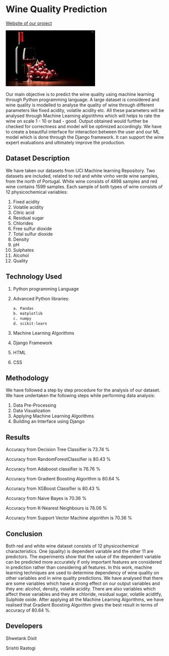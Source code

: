 # Wine Quality Prediction
[Website of our project](https://wine-quality-prdiction.herokuapp.com/)


![Image](https://github.com/Shwetank2101/Wine-Quality-Prdiction/blob/master/static/images/wine.jpg)

Our main objective is to predict the wine quality using machine learning through Python programming language.
A large dataset is considered and wine quality is modelled to analyse the quality of wine through different parameters like fixed acidity, volatile acidity etc. 
All these parameters will be analysed through Machine Learning algorithms which will helps to rate the wine on scale 1 - 10 or bad - good. 
Output obtained would further be checked for correctness and model will be optimized accordingly. 
We have to create a beautiful interface for interaction between the user and our ML model which is done through the Django framework.
It can support the wine expert evaluations and ultimately improve the production.


## Dataset Description

We have taken our datasets from UCI Machine learning Repository. 
Two datasets are included, related to red and white vinho verde wine samples, from the north of Portugal.
White wine consists of 4898 samples and red wine contains 1599 samples. Each sample of both types of wine consists of 12 physicochemical variables:
1. Fixed acidity 
2. Volatile acidity
3. Citric acid 
4. Residual sugar 
5. Chlorides 
6. Free sulfur dioxide 
7. Total sulfur dioxide
8. Density 
9. pH 
10. Sulphates 
11. Alcohol 
12. Quality

## Technology Used
1. Python programming Language
2. Advanced Python libraries:

       a. Pandas      
       b. matplotlib      
       c. numpy      
       d. scikit-learn
      
3. Machine Learning Algorithms 
4. Django Framework
5. HTML
6. CSS

## Methodology

We have followed a step by step procedure for the analysis of our dataset. We have undertaken the following steps while performing data analysis:

1. Data Pre-Processing
2. Data Visualization
3. Applying Machine Learning Algorithms
4. Building an Interface using Django

## Results 

Accuracy from Decision Tree Classifier is 73.74 %

Accuracy from RandomForestClassifier is 80.43 %

Accuracy from Adaboost classifier is 76.76 %

Accuracy from Gradient Boosting Algorithm is 80.64 %

Accuracy from XGBoost Classifier is 80.43 %

Accuracy from Naive Bayes is 70.36 %

Accuracy from K-Nearest Neighbours is 78.06 %

Accuracy from Support Vector Machine algorithm is 70.36 %

## Conclusion
Both red and white wine dataset consists of 12 physicochemical characteristics. One (quality) is dependent variable and the other 11 are predictors. The experiments show that the value of the dependent variable can be predicted more accurately if only important features are considered in prediction rather than considering all features.
In this work, machine learning techniques are used to determine dependency of wine quality on other variables and  in  wine  quality predictions. We have analysed that there are some variables which have a strong effect on our output variables and they are: alcohol, density, volatile acidity. There are also variables which affect these variables and they are chloride, residual sugar, volatile aciditfy, Sulphide oxide. After applying all the Machine Learning Algorithms, we have realised that Gradient Boosting Algorithm gives the best result in terms of accuracy of 80.64 %.

## Developers

Shwetank Dixit

Srishti Rastogi


